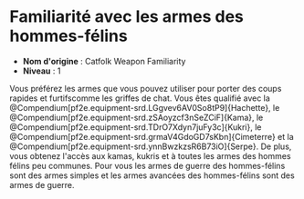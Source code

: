 # Familiarité avec les armes des hommes-félins

 * **Nom d'origine** : Catfolk Weapon Familiarity
 * **Niveau** : 1


<p>Vous préférez les armes que vous pouvez utiliser pour porter des coups rapides et furtifscomme les griffes de chat. Vous êtes qualifié avec la @Compendium[pf2e.equipment-srd.LGgvev6AV0So8tP9]{Hachette}, le @Compendium[pf2e.equipment-srd.zSAoyzcf3nSeZCiF]{Kama}, le @Compendium[pf2e.equipment-srd.TDrO7Xdyn7juFy3c]{Kukri}, le @Compendium[pf2e.equipment-srd.grmaV4GdoGD7sKbn]{Cimeterre} et la @Compendium[pf2e.equipment-srd.ynnBwzkzsR6B73iO]{Serpe}. De plus, vous obtenez l'accès aux kamas, kukris et à toutes les armes des hommes félins peu communes. Pour vous les armes de guerre des hommes-félins sont des armes simples et les armes avancées des hommes-félins sont des armes de guerre.</p>